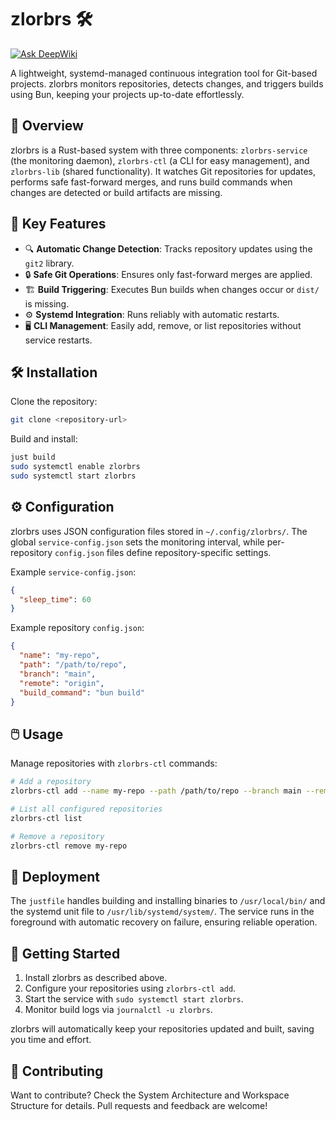 # zlorbrs 🛠️

[![Ask DeepWiki](https://deepwiki.com/badge.svg)](https://deepwiki.com/tristonarmstrong/zlorb/1-overview)

A lightweight, systemd-managed continuous integration tool for Git-based projects. zlorbrs monitors repositories, detects changes, and triggers builds using Bun, 
keeping your projects up-to-date effortlessly.

## 📖 Overview
zlorbrs is a Rust-based system with three components: `zlorbrs-service` (the monitoring daemon), `zlorbrs-ctl` (a CLI for easy management), and `zlorbrs-lib` (shared functionality). 
It watches Git repositories for updates, performs safe fast-forward merges, and runs build commands when changes are detected or build artifacts are missing.

## 🔑 Key Features
- 🔍 **Automatic Change Detection**: Tracks repository updates using the `git2` library.
- 🔒 **Safe Git Operations**: Ensures only fast-forward merges are applied.
- 🏗️ **Build Triggering**: Executes Bun builds when changes occur or `dist/` is missing.
- ⚙️ **Systemd Integration**: Runs reliably with automatic restarts.
- 🖥️ **CLI Management**: Easily add, remove, or list repositories without service restarts.

## 🛠️ Installation
Clone the repository:
```bash
git clone <repository-url>
```

Build and install:
```bash
just build
sudo systemctl enable zlorbrs
sudo systemctl start zlorbrs
```

## ⚙️ Configuration
zlorbrs uses JSON configuration files stored in `~/.config/zlorbrs/`. The global `service-config.json` sets the monitoring interval, while per-repository `config.json` 
files define repository-specific settings.

Example `service-config.json`:
```json
{
  "sleep_time": 60
}
```

Example repository `config.json`:
```json
{
  "name": "my-repo",
  "path": "/path/to/repo",
  "branch": "main",
  "remote": "origin",
  "build_command": "bun build"
}
```

## 🖱️ Usage
Manage repositories with `zlorbrs-ctl` commands:
```bash
# Add a repository
zlorbrs-ctl add --name my-repo --path /path/to/repo --branch main --remote origin --build-command "bun build"

# List all configured repositories
zlorbrs-ctl list

# Remove a repository
zlorbrs-ctl remove my-repo
```

## 🚀 Deployment
The `justfile` handles building and installing binaries to `/usr/local/bin/` and the systemd unit file to `/usr/lib/systemd/system/`. 
The service runs in the foreground with automatic recovery on failure, ensuring reliable operation.

## 🌟 Getting Started

1. Install zlorbrs as described above.
1. Configure your repositories using `zlorbrs-ctl add`.
1. Start the service with `sudo systemctl start zlorbrs`.
1. Monitor build logs via `journalctl -u zlorbrs`.

zlorbrs will automatically keep your repositories updated and built, saving you time and effort.

## 🤝 Contributing
Want to contribute? Check the System Architecture and Workspace Structure for details. Pull requests and feedback are welcome!
